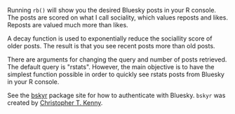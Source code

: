 Running `rb()` will show you the desired Bluesky posts in your R console. The posts are scored on what I call sociality, which values reposts and likes. Reposts are valued much more than likes.

A decay function is used to exponentially reduce the sociallity score of older posts. The result is that you see recent posts more than old posts.

There are arguments for changing the query and number of posts retrieved. The default query is "rstats". However, the main objective is to have the simplest function possible in order to quickly see rstats posts from Bluesky in your R console.

See the [bskyr](https://christophertkenny.com/bskyr/) package site for how to authenticate with Bluesky. `bskyr` was created by [Christopher T. Kenny](https://github.com/christopherkenny).
